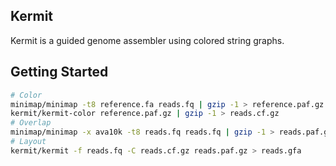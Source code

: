 ## Kermit

Kermit is a guided genome assembler using colored string graphs.

## Getting Started

```sh
# Color
minimap/minimap -t8 reference.fa reads.fq | gzip -1 > reference.paf.gz
kermit/kermit-color reference.paf.gz | gzip -1 > reads.cf.gz
# Overlap
minimap/minimap -x ava10k -t8 reads.fq reads.fq | gzip -1 > reads.paf.gz
# Layout
kermit/kermit -f reads.fq -C reads.cf.gz reads.paf.gz > reads.gfa
```

[unitig]: http://wgs-assembler.sourceforge.net/wiki/index.php/Celera_Assembler_Terminology
[minimap]: https://github.com/lh3/minimap
[miniasm]: https://github.com/lh3/miniasm
[paf]: https://github.com/lh3/miniasm/blob/master/PAF.md
[gfa]: https://github.com/pmelsted/GFA-spec/blob/master/GFA-spec.md
[sg]: http://bioinformatics.oxfordjournals.org/content/21/suppl_2/ii79.abstract
